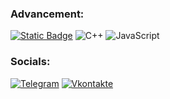 ### Advancement:
[![Static Badge](https://img.shields.io/badge/-LITECRAFT_ADMIN-090909?style=for-the-badge&logo=ubuntu&logoColor=27A0D9)](https://www.litecraft.site)
![C++](https://img.shields.io/badge/-C++-090909?style=for-the-badge&logo=C%2b%2b&logoColor=6296CC)
![JavaScript](https://img.shields.io/badge/-Python-090909?style=for-the-badge&logo=python&logoColor=3776AB)

### Socials:
[![Telegram](https://img.shields.io/badge/-Telegram-090909?style=for-the-badge&logo=telegram&logoColor=27A0D9)](https://t.me/nkokovkin)
[![Vkontakte](https://img.shields.io/badge/-Vkontakte-090909?style=for-the-badge&logo=Vk&logoColor=4F7DB3)](https://vk.com/nicolay_kokovkin)
<!--
[![Anurag's GitHub stats](https://github-readme-stats.vercel.app/api?username=Zarlong&theme=dark&rank_icon=github)](https://github.com/anuraghazra/github-readme-stats)
![Top Langs](https://github-readme-stats.vercel.app/api/top-langs/?username=Zarlong&layout=compact&theme=dark)
-->




<!--
**Zarlong/Zarlong** is a ✨ _special_ ✨ repository because its `README.md` (this file) appears on your GitHub profile.

Here are some ideas to get you started:

- 🔭 I’m currently working on ...
- 🌱 I’m currently learning ...
- 👯 I’m looking to collaborate on ...
- 🤔 I’m looking for help with ...
- 💬 Ask me about ...
- 📫 How to reach me: ...
- 😄 Pronouns: ...
- ⚡ Fun fact: ...
-->
